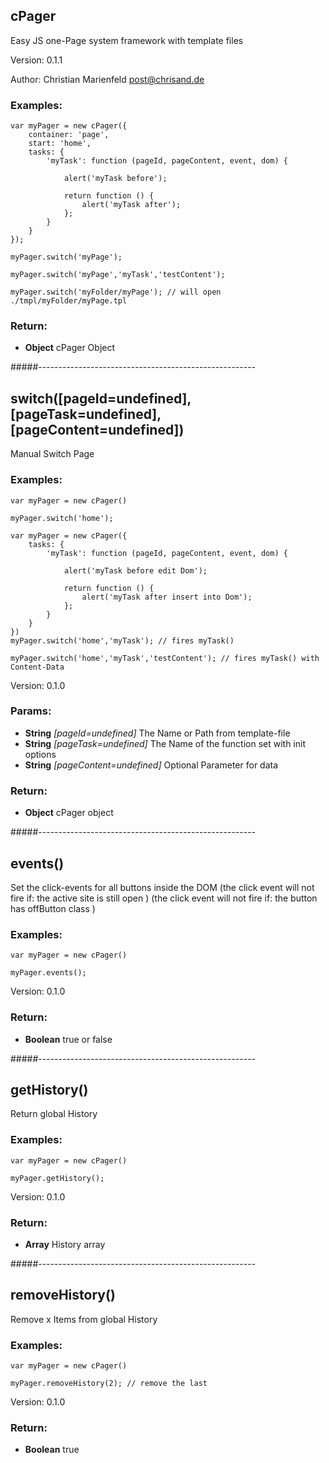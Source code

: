 

<!-- Start src/cPager.js -->

## cPager

Easy JS one-Page system framework with template files

Version: 0.1.1

Author: Christian Marienfeld post@chrisand.de 

### Examples:

	var myPager = new cPager({
		container: 'page',
		start: 'home',
		tasks: {
			'myTask': function (pageId, pageContent, event, dom) {
				
				alert('myTask before');
			
				return function () {
					alert('myTask after');
				};
			}
		}
	});

	myPager.switch('myPage');

	myPager.switch('myPage','myTask','testContent');

	myPager.switch('myFolder/myPage'); // will open ./tmpl/myFolder/myPage.tpl



### Return:

* **Object** cPager Object

#####------------------------------------------------------

## switch([pageId=undefined], [pageTask=undefined], [pageContent=undefined])

Manual Switch Page

### Examples:

	var myPager = new cPager()

	myPager.switch('home');

	var myPager = new cPager({
		tasks: {
			'myTask': function (pageId, pageContent, event, dom) {
				
				alert('myTask before edit Dom');
			
				return function () {
					alert('myTask after insert into Dom');
				};
			}
		}
	})
	myPager.switch('home','myTask'); // fires myTask()

	myPager.switch('home','myTask','testContent'); // fires myTask() with Content-Data

Version: 0.1.0

### Params:

* **String** *[pageId=undefined]* The Name or Path from template-file
* **String** *[pageTask=undefined]* The Name of the function set with init options
* **String** *[pageContent=undefined]* Optional Parameter for data

### Return:

* **Object** cPager object

#####------------------------------------------------------

## events()

Set the click-events for all buttons inside the DOM
(the click event will not fire if: the active site is still open )
(the click event will not fire if: the button has offButton class )

### Examples:

	var myPager = new cPager()

	myPager.events();

Version: 0.1.0

### Return:

* **Boolean** true or false

#####------------------------------------------------------

## getHistory()

Return global History

### Examples:

	var myPager = new cPager()

	myPager.getHistory();

Version: 0.1.0

### Return:

* **Array** History array

#####------------------------------------------------------

## removeHistory()

Remove x Items from global History

### Examples:

	var myPager = new cPager()

	myPager.removeHistory(2); // remove the last

Version: 0.1.0

### Return:

* **Boolean** true

<!-- End src/cPager.js -->


